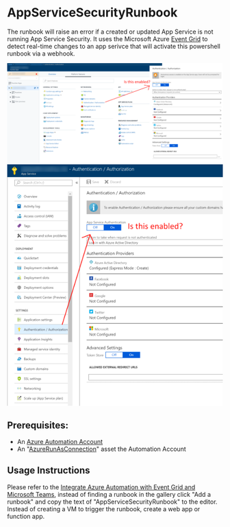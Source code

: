 # AppServiceSecurityRunbook
The runbook will raise an error if a created or updated App Service is not running App Service Security. It uses the Microsoft Azure [Event Grid][4] to detect real-time changes to an app serivce that will activate this powershell runbook via a webhook. 
 

![alt text][AppServiceFunctions]
![alt text][AppServiceWebApp]

## Prerequisites: 
 * An [Azure Automation Account][1]
 * An "[AzureRunAsConnection][2]" asset the Automation Account

## Usage Instructions
Please refer to the [Integrate Azure Automation with Event Grid and Microsoft Teams][3], instead of finding a runbook in the gallery click "Add a runbook" and copy the text of "AppServiceSecurityRunbook" to the editor.  Instead of creating a VM to trigger the runbook, create a web app or function app. 

[1]: https://azure.microsoft.com/en-us/services/automation/
[2]: https://docs.microsoft.com/en-us/azure/automation/automation-connections
[3]: https://docs.microsoft.com/en-us/azure/event-grid/ensure-tags-exists-on-new-virtual-machines
[4]: https://azure.microsoft.com/en-us/services/event-grid/
[AppServiceFunctions]: images/function-authn-authz.png "Is App Service Authentication enabled for Functions"
[AppServiceWebApp]: images/webapp-authn-authz.png "Is App Service Authentication enabled for Web Apps"